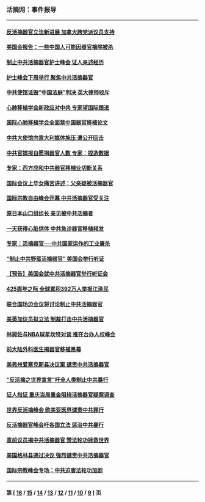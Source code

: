 ### 活摘网：事件报导
---
#### [反活摘器官立法新进展 加拿大跨党派议员支持](../../pages/nf5877/n13876061.md?12110430) 
#### [美国会报告：一些中国人可能因器官摘除被杀](../../pages/nf5877/n13867964.md?12110430) 
#### [制止中共活摘器官护士峰会 证人亲述经历](../../pages/nf5877/n13859007.md?12110430) 
#### [护士峰会下周举行 聚焦中共活摘器官](../../pages/nf5877/n13855418.md?12110430) 
#### [中共使馆诋毁“中国法庭”判决 英大律师驳斥](../../pages/nf5877/n13833945.md?12110430) 
#### [心肺移植学会新政应对中共 专家望国际跟进](../../pages/nf5877/n13829043.md?12110430) 
#### [国际心肺移植学会全面禁中国器官移植论文](../../pages/nf5877/n13827785.md?12110430) 
#### [中共大使馆向意大利媒体施压 遭公开回击](../../pages/nf5877/n13826038.md?12110430) 
#### [中共官媒报自愿捐器官人数 专家：捏造数据](../../pages/nf5877/n13814130.md?12110430) 
#### [专家：西方应和中共器官移植业切断关系](../../pages/nf5877/n13772828.md?12110430) 
#### [国际会议上华女痛苦讲述：父亲疑被活摘器官](../../pages/nf5877/n13771583.md?12110430) 
#### [国际宗教自由峰会开幕 中共活摘器官受关注](../../pages/nf5877/n13769995.md?12110430) 
#### [原日本山口组组长 亲见被中共活摘者](../../pages/nf5877/n13767360.md?12110430) 
#### [一天获得心脏供体 中共急诊器官移植频发](../../pages/nf5877/n13764689.md?12110430) 
#### [专家：活摘器官──中共国家运作的工业屠杀](../../pages/nf5877/n13761178.md?12110430) 
#### [“制止中共野蛮活摘器官” 美国会举行听证](../../pages/nf5877/n13735831.md?12110430) 
#### [【预告】美国会就中共活摘器官举行听证会](../../pages/nf5877/n13732843.md?12110430) 
#### [425周年之际 全球累积392万人举报江泽民](../../pages/nf5877/n13719232.md?12110430) 
#### [联合国场边会议将讨论制止中共活摘器官](../../pages/nf5877/n13656361.md?12110430) 
#### [美英加议员拟立法 制裁打击中共活摘器官](../../pages/nf5877/n13430251.md?12110430) 
#### [林昶佐与NBA球星坎特对谈 推在台办人权峰会](../../pages/nf5877/n13414467.md?12110430) 
#### [前大陆外科医生揭器官移植黑幕](../../pages/nf5877/n13401416.md?12110430) 
#### [美弗州爱塞克斯县决议案 谴责中共活摘器官](../../pages/nf5877/n13320919.md?12110430) 
#### [“反活摘之世界宣言”吁全人类制止中共暴行](../../pages/nf5877/n13259730.md?12110430) 
#### [证人指证 重庆当局重金阻挠活摘器官疑案调查](../../pages/nf5877/n13259127.md?12110430) 
#### [世界反活摘峰会 欧美亚医界谴责中共罪行](../../pages/nf5877/n13253550.md?12110430) 
#### [反活摘器官峰会吁各国立法 惩治中共暴行](../../pages/nf5877/n13245052.md?12110430) 
#### [意前议员揭中共活摘器官 赞法轮功拯救世界](../../pages/nf5877/n13203445.md?12110430) 
#### [美国格林县通过决议 强烈谴责中共活摘器官](../../pages/nf5877/n13119367.md?12110430) 
#### [国际宗教峰会专场：中共迫害法轮功加剧](../../pages/nf5877/n13088279.md?12110430) 

---
#### 第 [ [16](./16.md?12110430) / [15](./15.md?12110430) / [14](./14.md?12110430) / [13](./13.md?12110430) / [12](./12.md?12110430) / [11](./11.md?12110430) / [10](./10.md?12110430) / [9](./9.md?12110430) ] 页
